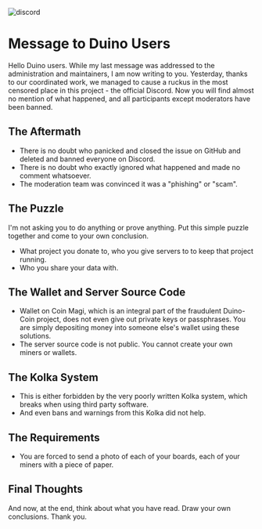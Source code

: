 ![discord](https://github.com/62o7m2dc/duino-coin/assets/167232364/546be860-04da-44d4-85ba-55e81d31dd11)

# Message to Duino Users

Hello Duino users. While my last message was addressed to the administration and maintainers, I am now writing to you. Yesterday, thanks to our coordinated work, we managed to cause a ruckus in the most censored place in this project - the official Discord. Now you will find almost no mention of what happened, and all participants except moderators have been banned.

## The Aftermath

- There is no doubt who panicked and closed the issue on GitHub and deleted and banned everyone on Discord.
- There is no doubt who exactly ignored what happened and made no comment whatsoever.
- The moderation team was convinced it was a "phishing" or "scam".

## The Puzzle

I'm not asking you to do anything or prove anything. Put this simple puzzle together and come to your own conclusion.

- What project you donate to, who you give servers to to keep that project running.
- Who you share your data with.

## The Wallet and Server Source Code

- Wallet on Coin Magi, which is an integral part of the fraudulent Duino-Coin project, does not even give out private keys or passphrases. You are simply depositing money into someone else's wallet using these solutions.
- The server source code is not public. You cannot create your own miners or wallets.

## The Kolka System

- This is either forbidden by the very poorly written Kolka system, which breaks when using third party software.
- And even bans and warnings from this Kolka did not help.

## The Requirements

- You are forced to send a photo of each of your boards, each of your miners with a piece of paper.

## Final Thoughts

And now, at the end, think about what you have read. Draw your own conclusions. Thank you.
